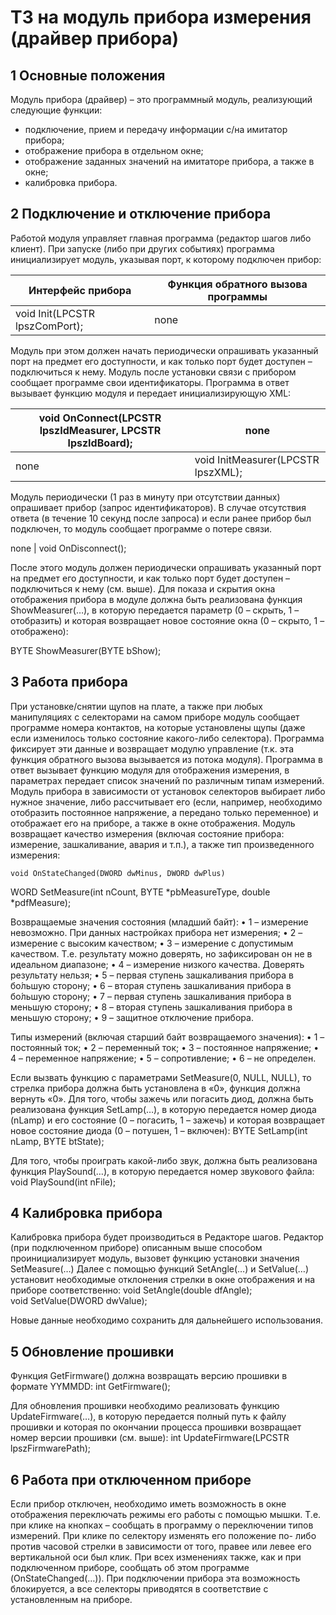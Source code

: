 # ТЗ на модуль прибора измерения (драйвер прибора)

## 1	Основные положения
Модуль прибора (драйвер) – это программный модуль, реализующий следующие функции:
*	подключение, прием и передачу информации с/на имитатор прибора;
*	отображение прибора в отдельном окне;
*	отображение заданных значений на имитаторе прибора, а также в окне;
*	калибровка прибора.

## 2	Подключение и отключение прибора 
Работой модуля управляет главная программа (редактор шагов либо клиент). При запуске (либо при других событиях) программа инициализирует модуль, указывая порт, к которому подключен прибор:

Интерфейс прибора | Функция обратного вызова программы
--- | ---
void Init(LPCSTR lpszComPort); | none 	

Модуль при этом должен начать периодически опрашивать указанный порт на предмет его доступности, и как только порт будет доступен – подключиться к нему.
Модуль после установки связи с прибором сообщает программе свои идентификаторы. Программа в ответ вызывает функцию модуля и передает инициализирующую XML:

void OnConnect(LPCSTR lpszIdMeasurer, LPCSTR lpszIdBoard); | none
--- | ---	
none | void InitMeasurer(LPCSTR lpszXML);	

Модуль периодически (1 раз в минуту при отсутствии данных) опрашивает прибор (запрос идентификаторов). В случае отсутствия ответа (в течение 10 секунд после запроса) и если ранее прибор был подключен, то модуль сообщает программе о потере связи. 

none | void OnDisconnect();

После этого модуль должен периодически опрашивать указанный порт на предмет его доступности, и как только порт будет доступен – подключиться к нему (см. выше).
Для показа и скрытия окна отображения прибора в модуле должна быть реализована функция ShowMeasurer(…), в которую передается параметр (0 – скрыть, 1 – отобразить) и которая возвращает новое состояние окна (0 – скрыто, 1 – отображено):

BYTE ShowMeasurer(BYTE bShow);	

## 3	Работа прибора
При установке/снятии щупов на плате, а также при любых манипуляциях с селекторами на самом приборе модуль сообщает программе номера контактов, на которые установлены щупы (даже если изменилось только состояние какого-либо селектора). Программа фиксирует эти данные и возвращает модулю управление (т.к. эта функция обратного вызова вызывается из потока модуля).
Программа в ответ вызывает функцию модуля для отображения измерения, в параметрах передает список значений по различным типам измерений. Модуль прибора в зависимости от установок селекторов выбирает либо нужное значение, либо рассчитывает его (если, например, необходимо отобразить постоянное напряжение, а передано только переменное) и отображает его на приборе, а также в окне отображения. Модуль возвращает качество измерения (включая состояние прибора: измерение, зашкаливание, авария и т.п.), а также тип произведенного измерения:
	
	void OnStateChanged(DWORD dwMinus, DWORD dwPlus)
WORD SetMeasure(int nCount, BYTE *pbMeasureType, double *pdfMeasure);	

Возвращаемые значения состояния (младший байт):
•	1 – измерение невозможно. При данных настройках прибора нет измерения;
•	2 – измерение с высоким качеством;
•	3 – измерение с допустимым качеством. Т.е. результату можно доверять, но зафиксирован он не в идеальном диапазоне;
•	4 – измерение низкого качества. Доверять результату нельзя;
•	5 – первая ступень зашкаливания прибора в бо́льшую сторону;
•	6 – вторая ступень зашкаливания прибора в бо́льшую сторону;
•	7 – первая ступень зашкаливания прибора в меньшую сторону;
•	8 – вторая ступень зашкаливания прибора в меньшую сторону;
•	9 – защитное отключение прибора.

Типы измерений (включая старший байт возвращаемого значения):
•	1 – постоянный ток;
•	2 – переменный ток;
•	3 – постоянное напряжение;
•	4 – переменное напряжение;
•	5 – сопротивление;
•	6 – не определен.

Если вызвать функцию с параметрами SetMeasure(0, NULL, NULL), то стрелка прибора должна быть установлена в «0», функция должна вернуть «0».
Для того, чтобы зажечь или погасить диод, должна быть реализована функция SetLamp(…), в которую передается номер диода (nLamp) и его состояние (0 – погасить, 1 – зажечь) и которая возвращает новое состояние диода (0 – потушен, 1 – включен):
BYTE SetLamp(int nLamp, BYTE btState);	

Для того, чтобы проиграть какой-либо звук, должна быть реализована функция PlaySound(…), в которую передается номер звукового файла:
void PlaySound(int nFile);	

## 4	Калибровка прибора
Калибровка прибора будет производиться в Редакторе шагов. Редактор (при подключенном приборе) описанным выше способом проинициализирует модуль, вызовет функцию установки значения SetMeasure(…)
Далее с помощью функций SetAngle(…) и SetValue(…) установит необходимые отклонения стрелки в окне отображения и на приборе соответственно:
void SetAngle(double dfAngle);	
void SetValue(DWORD dwValue);	

Новые данные необходимо сохранить для дальнейшего использования.

## 5	Обновление прошивки
Функция GetFirmware() должна возвращать версию прошивки в формате YYMMDD:
int GetFirmware();	

Для обновления прошивки необходимо реализовать функцию UpdateFirmware(…), в которую передается полный путь к файлу прошивки и которая по окончании процесса прошивки возвращает номер версии прошивки (см. выше):
int UpdateFirmware(LPCSTR lpszFirmwarePath);	

## 6	Работа при отключенном приборе
Если прибор отключен, необходимо иметь возможность в окне отображения переключать режимы его работы с помощью мышки. Т.е. при клике на кнопках – сообщать в программу о переключении типов измерений. При клике по селектору изменять его положение по- либо против часовой стрелки в зависимости от того, правее или левее его вертикальной оси был клик.
При всех изменениях также, как и при подключенном приборе, сообщать об этом программе (OnStateChanged(…)).
При подключении прибора эта возможность блокируется, а все селекторы приводятся в соответствие с установленным на приборе.

